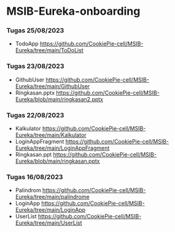 # MSIB-Eureka-onboarding
### Tugas 25/08/2023
- TodoApp
  https://github.com/CookiePie-cell/MSIB-Eureka/tree/main/ToDoList

### Tugas 23/08/2023
- GithubUser
  https://github.com/CookiePie-cell/MSIB-Eureka/tree/main/GithubUser
- Ringkasan.pptx
  https://github.com/CookiePie-cell/MSIB-Eureka/blob/main/ringkasan2.pptx

### Tugas 22/08/2023
- Kalkulator
  https://github.com/CookiePie-cell/MSIB-Eureka/tree/main/Kalkulator
- LoginAppFragment
  https://github.com/CookiePie-cell/MSIB-Eureka/tree/main/LoginAppFragment
- Ringkasan.ppt
  https://github.com/CookiePie-cell/MSIB-Eureka/blob/main/ringkasan.pptx

### Tugas 16/08/2023
- Palindrom
  https://github.com/CookiePie-cell/MSIB-Eureka/tree/main/palindrome
- LoginApp
  https://github.com/CookiePie-cell/MSIB-Eureka/tree/main/LoginApp
- UserList
  https://github.com/CookiePie-cell/MSIB-Eureka/tree/main/UserList
